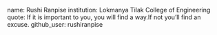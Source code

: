 name: Rushi Ranpise
institution: Lokmanya Tilak College of Engineering
quote: If it is important to you, you will find a way.If not you’ll find an excuse.
github_user: rushiranpise

